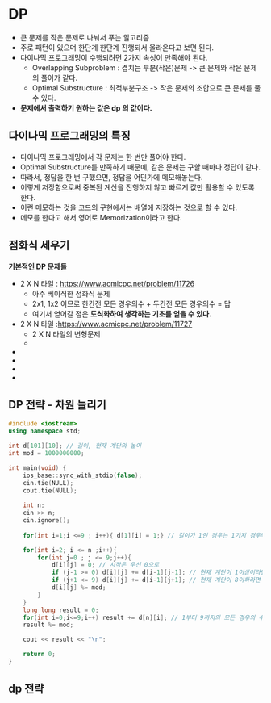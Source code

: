 # DP
* 큰 문제를 작은 문제로 나눠서 푸는 알고리즘
* 주로 패턴이 있으며 한단계 한단계 진행되서 올라온다고 보면 된다.   
* 다이나믹 프로그래밍이 수행되려면 2가지 속성이 만족해야 된다.
  * Overlapping Subproblem : 겹치는 부분(작은)문제 -> 큰 문제와 작은 문제의 풀이가 같다.   
  * Optimal Substructure : 최적부분구조 -> 작은 문제의 조합으로 큰 문제를 풀 수 있다.  
* **문제에서 출력하기 원하는 값은 dp 의 값이다.**        

## 다이나믹 프로그래밍의 특징 
* 다이나믹 프로그래밍에서 각 문제는 한 번만 풀어야 한다.
* Optimal Substructure를 만족하기 때문에, 같은 문제는 구할 때마다 정답이 같다.
* 따라서, 정답을 한 번 구했으면, 정답을 어딘가에 메모해놓는다.
* 이렇게 저장함으로써 중복된 계산을 진행하지 않고 빠르게 값만 활용할 수 있도록 한다.
* 이런 메모하는 것을 코드의 구현에서는 배열에 저장하는 것으로 할 수 있다.
* 메모를 한다고 해서 영어로 Memorization이라고 한다.

## 점화식 세우기    
    
**기본적인 DP 문제들**
* 2 X N 타일 : https://www.acmicpc.net/problem/11726
	* 아주 베이직한 점화식 문제
	* 2x1, 1x2 이므로 한칸전 모든 경우의수 + 두칸전 모든 경우의수 = 답 
	* 여기서 얻어갈 점은 **도식화하여 생각하는 기초를 얻을 수 있다.**   
* 2 X N 타일 :https://www.acmicpc.net/problem/11727
	* 2 X N 타일의 변형문제 
	* 
*
*
*
*

## DP 전략 - 차원 늘리기
```c++
#include <iostream> 
using namespace std; 

int d[101][10]; // 길이, 현재 계단의 높이     
int mod = 1000000000;

int main(void) { 
    ios_base::sync_with_stdio(false);
    cin.tie(NULL);
    cout.tie(NULL);
    
    int n;
    cin >> n;
    cin.ignore();
    
	for(int i=1;i <=9 ; i++){ d[1][i] = 1;} // 길이가 1인 경우는 1가지 경우밖에 없으므로 1로 초기화   

	for(int i=2; i <= n ;i++){
		for(int j=0 ; j <= 9;j++){
			d[i][j] = 0; // 시작은 우선 0으로 
			if (j-1 >= 0) d[i][j] += d[i-1][j-1]; // 현재 계단이 1이상이라면 아래에서 올라올 수 있다.   
			if (j+1 <= 9) d[i][j] += d[i-1][j+1]; // 현재 계단이 8이하라면 위에서 내려올 수 있다.  
			d[i][j] %= mod;  
		}
	}
	long long result = 0;
	for(int i=0;i<=9;i++) result += d[n][i]; // 1부터 9까지의 모든 경우의 수 추가 
	result %= mod;

	cout << result << "\n";

    return 0; 
}
```
## dp 전략 


